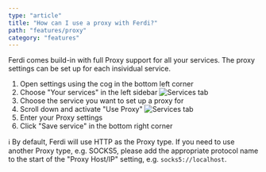 ```yaml
---
type: "article"
title: "How can I use a proxy with Ferdi?"
path: "features/proxy"
category: "features"
---
```

Ferdi comes build-in with full Proxy support for all your services. The proxy settings can be set up for each insividual service.

1. Open settings using the cog in the bottom left corner
2. Choose "Your services" in the left sidebar
![Services tab](https://imgur.com/k2rjaM1.png)
3. Choose the service you want to set up a proxy for
4. Scroll down and activate "Use Proxy"
![Services tab](https://imgur.com/GI0lH3L.png)
5. Enter your Proxy settings
6. Click "Save service" in the bottom right corner

ℹ️ By default, Ferdi will use HTTP as the Proxy type. If you need to use another Proxy type, e.g. SOCKS5, please add the appropriate protocol name to the start of the "Proxy Host/IP" setting, e.g. `socks5://localhost`.